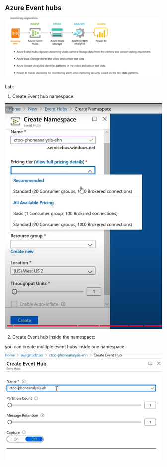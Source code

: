## Azure Event hubs

![alt text](image-3.png)

Lab:
1. Create Event hub namespace:

![alt text](image-7.png)

2. Create Event hub inside the namespace:

you can create multiple event hubs inside one namespace

![alt text](image-8.png)
